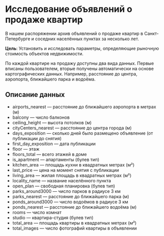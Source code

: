 # Исследование объявлений о продаже квартир
В нашем распоряжении архив объявлений о продаже квартир в Санкт-Петербурге и соседних населённых пунктах за несколько лет.

**Цель**: Установить и исследовать параметры, определяющие рыночную стоимость объектов недвижимости.

По каждой квартире на продажу доступны два вида данных. Первые вписаны пользователем, вторые получены автоматически на основе картографических данных. Например, расстояние до центра, аэропорта, ближайшего парка и водоёма.

## Описание данных
   - airports_nearest — расстояние до ближайшего аэропорта в метрах (м)
   - balcony — число балконов
   - ceiling_height — высота потолков (м)
   - cityCenters_nearest — расстояние до центра города (м)
   - days_exposition — сколько дней было размещено объявление (от публикации до снятия)
   - first_day_exposition — дата публикации
   - floor — этаж
   - floors_total — всего этажей в доме
   - is_apartment — апартаменты (булев тип)
   - kitchen_area — площадь кухни в квадратных метрах (м²)
   - last_price — цена на момент снятия с публикации
   - living_area — жилая площадь в квадратных метрах (м²)
   - locality_name — название населённого пункта
   - open_plan — свободная планировка (булев тип)
   - parks_around3000 — число парков в радиусе 3 км
   - parks_nearest — расстояние до ближайшего парка (м)
   - ponds_around3000 — число водоёмов в радиусе 3 км
   - ponds_nearest — расстояние до ближайшего водоёма (м)
   - rooms — число комнат
   - studio — квартира-студия (булев тип)
   - total_area — площадь квартиры в квадратных метрах (м²)
   - total_images — число фотографий квартиры в объявлении
